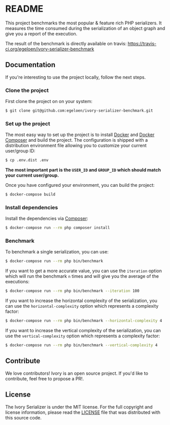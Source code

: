 # README

This project benchmarks the most popular & feature rich PHP serializers. It measures the time consumed during the 
serialization of an object graph and give you a report of the execution.

The result of the benchmark is directly available on travis: https://travis-ci.org/egeloen/ivory-serializer-benchmark

## Documentation

If you're interesting to use the project locally, follow the next steps.

### Clone the project

First clone the project on on your system:

``` bash
$ git clone git@github.com:egeloen/ivory-serializer-benchmark.git 
```

### Set up the project

The most easy way to set up the project is to install [Docker](https://www.docker.com) and
[Docker Composer](https://docs.docker.com/compose/) and build the project. The configuration is shipped with a 
distribution environment file allowing you to customize your current user/group ID:

``` bash
$ cp .env.dist .env
```

**The most important part is the `USER_ID` and `GROUP_ID` which should match your current user/group.**

Once you have configured your environment, you can build the project:

``` bash
$ docker-compose build
```

### Install dependencies

Install the dependencies via [Composer](https://getcomposer.org/):

``` bash
$ docker-compose run --rm php composer install
```

### Benchmark

To benchmark a single serialization, you can use:

``` bash
$ docker-compose run --rm php bin/benchmark
```

If you want to get a more accurate value, you can use the `iteration` option which will run the benchmark `n` times 
and will give you the average of the executions:

``` bash
$ docker-compose run --rm php bin/benchmark --iteration 100
```

If you want to increase the horizontal complexity of the serialization, you can use the `horizontal-complexity` option 
which represents a complexity factor:

``` bash
$ docker-compose run --rm php bin/benchmark --horizontal-complexity 4
```

If you want to increase the vertical complexity of the serialization, you can use the `vertical-complexity` option 
which represents a complexity factor:

``` bash
$ docker-compose run --rm php bin/benchmark --vertical-complexity 4
```

## Contribute

We love contributors! Ivory is an open source project. If you'd like to contribute, feel free to propose a PR!.

## License

The Ivory Serializer is under the MIT license. For the full copyright and license information, please read the
[LICENSE](/LICENSE) file that was distributed with this source code.
